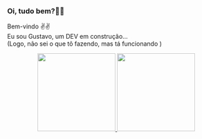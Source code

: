 ### Oi, tudo bem?👀👀</br>
Bem-vindo ✌✌ </br>
Eu sou Gustavo, um DEV em construção...</br>
(Logo, não sei o que tô fazendo, mas tá funcionando )

<div align="center">
  <a href="https://github.com/gustavojb92">
  <img height="180em" src="https://github-readme-stats.vercel.app/api?username=gustavojb92&show_icons=false&theme=gotham&include_all_commits=true&count_private=true"/>
  <img height="180em" src="https://github-readme-stats.vercel.app/api/top-langs/?username=gustavojb92&layout=compact&langs_count=7&theme=gotham"/>
</div>
